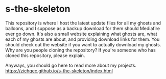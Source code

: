 # s-the-skeleton

This repository is where I host the latest update files for all my ghosts and balloons, and I suppose as a backup download for them should Mediafire ever go down. It's also a small website explaining what ghosts are, what each of my ghosts are about, and providing download links for them. You should check out the website if you want to actually download my ghosts. Why are you people cloning the repository? If you're someone who has cloned this repository, please explain.

Anyways, you should go here to read more about my projects. https://zichqec.github.io/s-the-skeleton/index.html
